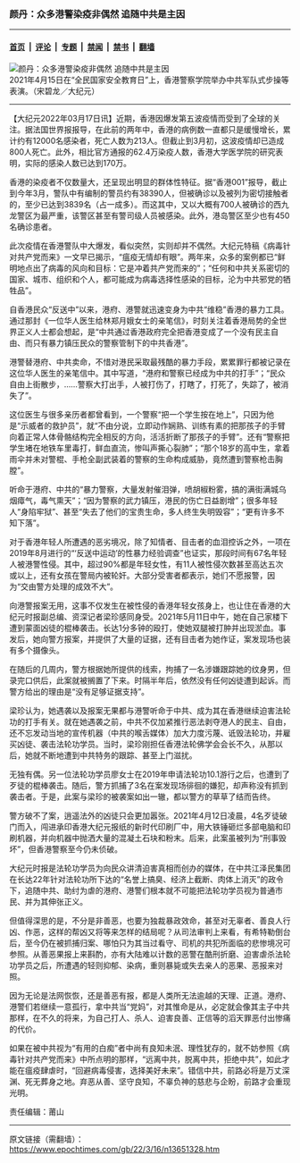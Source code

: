 ### 颜丹：众多港警染疫非偶然 追随中共是主因

---

#### [首页](../../../..?n13651328) &nbsp;|&nbsp; [评论](../../../../../epoch-comment?n13651328) &nbsp;|&nbsp; [专题](../../../../../epoch-special?n13651328) &nbsp;|&nbsp; [禁闻](../../../../../epoch-news?n13651328) &nbsp;|&nbsp; [禁书](../../../../../books?n13651328) &nbsp;|&nbsp; [翻墙](https://github.com/gfw-breaker/nogfw/blob/master/README.md?n13651328)


<div><img alt="颜丹：众多港警染疫非偶然 追随中共是主因" class="attachment-djy_600_400 size-djy_600_400 wp-post-image" src="https://i.epochtimes.com/assets/uploads/2022/01/id13505138-ttl7daySxE_2021_4_15___________________5__________________________________________________-600x400.jpeg"/>
<div class="caption">
 2021年4月15日在“全民国家安全教育日”上，香港警察学院举办中共军队式步操等表演。（宋碧龙／大纪元）
</div></div><hr/><div class="post_content" id="artbody" itemprop="articleBody">
 <!-- article content begin -->
 <p>
  【大纪元2022年03月17日讯】近期，香港因爆发第五波疫情而受到了全球的关注。据法国世界报报导，在此前的两年中，香港的病例数一直都只是缓慢增长，累计约有12000名感染者，死亡人数为213人。但截止到3月初，这波疫情却已造成800人死亡。此外，相比官方通报的62.4万染疫人数，香港大学医学院的研究表明，实际的感染人数已达到170万。
 </p>
 <p>
  香港的染疫者不仅数量大，还呈现出明显的群体性特征。据“香港001”报导，截止到今年3月，警队中有编制的警员约有38390人，但被确诊以及被列为密切接触者的，至少已达到3839名（占一成多）。而这其中，又以大概有700人被确诊的西九龙警区为最严重，该警区甚至有警司级人员被感染。此外，港岛警区至少也有450名确诊患者。
 </p>
 <p>
  此次疫情在香港警队中大爆发，看似突然，实则却并不偶然。大纪元特稿《病毒针对共产党而来》一文早已揭示，“瘟疫无情却有眼”。两年来，众多的案例都已“鲜明地点出了病毒的风向和目标：它是冲着共产党而来的”；“任何和中共关系密切的国家、城市、组织和个人，都可能成为病毒选择性感染的目标，沦为中共邪党的牺牲品”。
 </p>
 <p>
  自香港民众“反送中”以来，港府、港警就迅速变身为中共“维稳”香港的暴力工具。通过那封《一位华人医生给林郑月娥女士的亲笔信》，时刻关注着香港局势的全世界正义人士都会想起，是“中共通过香港政府完全把香港变成了一个没有民主自由、而只有暴力镇压民众的警察管制下的中共香港”。
 </p>
 <p>
  港警替港府、中共卖命，不惜对港民采取最残酷的暴力手段，累累罪行都被记录在这位华人医生的亲笔信中。其中写道，“港府和警察已经成为中共的打手”；“民众自由上街散步，……警察大打出手，人被打伤了，打瞎了，打死了，失踪了，被消失了”。
 </p>
 <p>
  这位医生与很多亲历者都曾看到，一个警察“把一个学生按在地上”，只因为他是“示威者的救护员”，就“不由分说，立即动作娴熟、训练有素的把那孩子的手臂向着正常人体骨骼结构完全相反的方向，活活折断了那孩子的手臂”。还有“警察把学生堵在地铁车里毒打，鲜血直流，惨叫声撕心裂肺”；“那个18岁的高中生，拿着雨伞并未对警棍、手枪全副武装着的警察的生命构成威胁，竟然遭到警察枪击胸膛”。
 </p>
 <p>
  听命于港府、中共的“暴力警察，大量发射催泪弹，喷胡椒粉雾，搞的满街满城乌烟瘴气，毒气熏天”；“因为警察的武力镇压，港民的伤亡日益剧增”；很多年轻人“身陷牢狱”、甚至“失去了他们的宝贵生命，多人终生失明毁容”；“更有许多不知下落”。
 </p>
 <p>
  对于香港年轻人所遭遇的恶劣境况，除了知情者、目击者的血泪控诉之外，一项在2019年8月进行的“‘反送中运动’的性暴力经验调查”也证实，那段时间有67名年轻人被港警性侵。其中，超过90%都是年轻女性，有11人被性侵次数甚至高达五次或以上，还有女孩在警局内被轮奸。大部分受害者都表示，她们不愿报警，因为“交由警方处理的成效不大”。
 </p>
 <p>
  向港警报案无用，这事不仅发生在被性侵的香港年轻女孩身上，也让住在香港的大纪元时报副总编、资深记者梁珍感同身受。2021年5月11日中午，她在自己家楼下遭到蒙面凶徒的棍棒袭击。长达1分多钟的殴打，使她双腿被打肿并出现淤血。事发后，她向警方报案，并提供了大量的证据，还有目击者为她作证，案发现场也装有多个摄像头。
 </p>
 <p>
  在随后的几周内，警方根据她所提供的线索，拘捕了一名涉嫌跟踪她的纹身男，但录完口供后，此案就被搁置了下来。时隔半年后，依然没有任何凶徒遭到起诉。而警方给出的理由是“没有足够证据支持”。
 </p>
 <p>
  梁珍认为，她遇袭以及报案无果都与港警听命于中共、成为其在香港继续迫害法轮功的打手有关。就在她遇袭之前，中共不仅加紧推行恶法剥夺港人的民主、自由，还不忘发动当地的宣传机器（中共的喉舌媒体）加大力度污蔑、诋毁法轮功，并雇买凶徒、袭击法轮功学员。当时，梁珍刚担任香港法轮佛学会会长不久，从那以后，她就不断地遭到中共特务的跟踪、甚至上门滋扰。
 </p>
 <p>
  无独有偶。另一位法轮功学员廖女士在2019年申请法轮功10.1游行之后，也遭到了歹徒的棍棒袭击。随后，警方抓捕了3名在案发现场徘徊的嫌犯，却声称没有抓到袭击者。于是，此案与梁珍的被袭案如出一辙，都以警方的草草了结而告终。
 </p>
 <p>
  警方破不了案，逍遥法外的凶徒只会更加嚣张。2021年4月12日凌晨，4名歹徒破门而入，闯进承印香港大纪元报纸的新时代印刷厂中，用大铁锤砸烂多部电脑和印刷机器，并向机器中抛洒大量的混凝土石块和粉末。后来，此案虽被列为“刑事毁坏”，但香港警察至今仍未侦破。
 </p>
 <p>
  大纪元时报是法轮功学员为向民众讲清迫害真相而创办的媒体，在中共江泽民集团在长达22年针对法轮功所下达的“名誉上搞臭、经济上截断、肉体上消灭”的政令下，追随中共、助纣为虐的港府、港警们根本就不可能把法轮功学员视为普通市民、并为其伸张正义。
 </p>
 <p>
  但值得深思的是，不分是非善恶，也要为独裁暴政效命，甚至对无辜者、善良人行凶、作恶，这样的帮凶又将等来怎样的结局呢？从司法审判上来看，有希特勒倒台后，至今仍在被抓捕归案、哪怕只为其当过看守、司机的共犯所面临的悲惨境况可参照。从善恶果报上来斟酌，亦有大陆难以计数的恶警在酷刑折磨、迫害虐杀法轮功学员之后，所遭遇的轻则抑郁、染病，重则暴毙或失去亲人的恶果、恶报来对照。
 </p>
 <p>
  因为无论是法网恢恢，还是善恶有报，都是人类所无法逾越的天理、正道。港府、港警们若继续一意孤行，拿中共当“党妈”，对其惟命是从，必定就会像其主子中共那样，在不久的将来，为自己打人、杀人、迫害良善、正信等的滔天罪恶付出惨痛的代价。
 </p>
 <p>
  如果在被中共视为“有用的白痴”者中尚有良知未泯、理性犹存的，就不妨参照《病毒针对共产党而来》中所点明的那样，“远离中共，脱离中共，拒绝中共”，如此才能在瘟疫肆虐时，“回避病毒侵害，选择美好未来”。错信中共，前路必将是万丈深渊、死无葬身之地。弃恶从善、坚守良知，不辜负神的慈悲与企盼，前路才会重现光明。
 </p>
 <p>
  责任编辑：莆山
 </p>
 <!-- article content end -->
 <div id="below_article_ad">
 </div>
</div>


---

原文链接（需翻墙）：https://www.epochtimes.com/gb/22/3/16/n13651328.htm